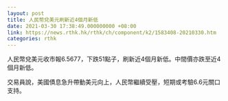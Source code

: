 ```yaml
---
layout: post
title: 人民幣兌美元刷新近4個月新低
date: 2021-03-30 17:38:49.000000000 +08:00
link: https://news.rthk.hk/rthk/ch/component/k2/1583408-20210330.htm
categories: rthk
---
```


人民幣兌美元收市報6.5677，下跌51點子，刷新近4個月新低。中間價亦跌至近4個月新低。

交易員說，美國債息急升帶動美元向上，人民幣繼續受壓，短期或考驗6.6元關口支持。
